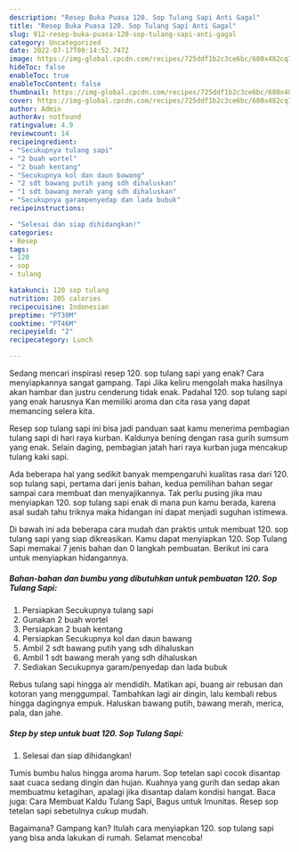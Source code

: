 ```yaml
---
description: "Resep Buka Puasa 120. Sop Tulang Sapi Anti Gagal"
title: "Resep Buka Puasa 120. Sop Tulang Sapi Anti Gagal"
slug: 912-resep-buka-puasa-120-sop-tulang-sapi-anti-gagal
category: Uncategorized
date: 2022-07-17T09:14:52.747Z
image: https://img-global.cpcdn.com/recipes/725ddf1b2c3ce6bc/680x482cq70/120-sop-tulang-sapi-foto-resep-utama.jpg
hideToc: false
enableToc: true
enableTocContent: false
thumbnail: https://img-global.cpcdn.com/recipes/725ddf1b2c3ce6bc/680x482cq70/120-sop-tulang-sapi-foto-resep-utama.jpg
cover: https://img-global.cpcdn.com/recipes/725ddf1b2c3ce6bc/680x482cq70/120-sop-tulang-sapi-foto-resep-utama.jpg
author: Admin
authorAv: notfound
ratingvalue: 4.9
reviewcount: 14
recipeingredient:
- "Secukupnya tulang sapi"
- "2 buah wortel"
- "2 buah kentang"
- "Secukupnya kol dan daun bawang"
- "2 sdt bawang putih yang sdh dihaluskan"
- "1 sdt bawang merah yang sdh dihaluskan"
- "Secukupnya garampenyedap dan lada bubuk"
recipeinstructions:

- "Selesai dan siap dihidangkan!"
categories:
- Resep
tags:
- 120
- sop
- tulang

katakunci: 120 sop tulang 
nutrition: 205 calories
recipecuisine: Indonesian
preptime: "PT30M"
cooktime: "PT46M"
recipeyield: "2"
recipecategory: Lunch

---
```



Sedang mencari inspirasi resep 120. sop tulang sapi yang enak? Cara menyiapkannya sangat gampang. Tapi Jika keliru mengolah maka hasilnya akan hambar dan justru cenderung tidak enak. Padahal 120. sop tulang sapi yang enak harusnya Kan memiliki aroma dan cita rasa yang dapat memancing selera kita.


Resep sop tulang sapi ini bisa jadi panduan saat kamu menerima pembagian tulang sapi di hari raya kurban. Kaldunya bening dengan rasa gurih sumsum yang enak. Selain daging, pembagian jatah hari raya kurban juga mencakup tulang kaki sapi.

Ada beberapa hal yang sedikit banyak mempengaruhi kualitas rasa dari 120. sop tulang sapi, pertama dari jenis bahan, kedua pemilihan bahan segar sampai cara membuat dan menyajikannya. Tak perlu pusing jika mau menyiapkan 120. sop tulang sapi enak di mana pun kamu berada, karena asal sudah tahu triknya maka hidangan ini dapat menjadi suguhan istimewa.


Di bawah ini ada beberapa cara mudah dan praktis untuk membuat 120. sop tulang sapi yang siap dikreasikan. Kamu dapat menyiapkan 120. Sop Tulang Sapi memakai 7 jenis bahan dan 0 langkah pembuatan. Berikut ini cara untuk menyiapkan hidangannya.

<!--inarticleads1-->

##### Bahan-bahan dan bumbu yang dibutuhkan untuk pembuatan 120. Sop Tulang Sapi:

1. Persiapkan Secukupnya tulang sapi
1. Gunakan 2 buah wortel
1. Persiapkan 2 buah kentang
1. Persiapkan Secukupnya kol dan daun bawang
1. Ambil 2 sdt bawang putih yang sdh dihaluskan
1. Ambil 1 sdt bawang merah yang sdh dihaluskan
1. Sediakan Secukupnya garam/penyedap dan lada bubuk


Rebus tulang sapi hingga air mendidih. Matikan api, buang air rebusan dan kotoran yang menggumpal. Tambahkan lagi air dingin, lalu kembali rebus hingga dagingnya empuk. Haluskan bawang putih, bawang merah, merica, pala, dan jahe. 

<!--inarticleads2-->

##### Step by step untuk buat 120. Sop Tulang Sapi:


1. Selesai dan siap dihidangkan!

Tumis bumbu halus hingga aroma harum. Sop tetelan sapi cocok disantap saat cuaca sedang dingin dan hujan. Kuahnya yang gurih dan sedap akan membuatmu ketagihan, apalagi jika disantap dalam kondisi hangat. Baca juga: Cara Membuat Kaldu Tulang Sapi, Bagus untuk Imunitas. Resep sop tetelan sapi sebetulnya cukup mudah. 

Bagaimana? Gampang kan? Itulah cara menyiapkan 120. sop tulang sapi yang bisa anda lakukan di rumah. Selamat mencoba!
